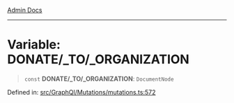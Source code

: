 [Admin Docs](/)

***

# Variable: DONATE/_TO/_ORGANIZATION

> `const` **DONATE/_TO/_ORGANIZATION**: `DocumentNode`

Defined in: [src/GraphQl/Mutations/mutations.ts:572](https://github.com/PalisadoesFoundation/talawa-admin/blob/main/src/GraphQl/Mutations/mutations.ts#L572)
